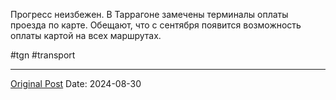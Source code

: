 Прогресс неизбежен. В Таррагоне замечены терминалы оплаты проезда по карте. Обещают, что с сентября появится возможность оплаты картой на всех маршрутах.

#tgn #transport

---
[Original Post](https://t.me/lev2tarragona/2542)
Date: 2024-08-30
